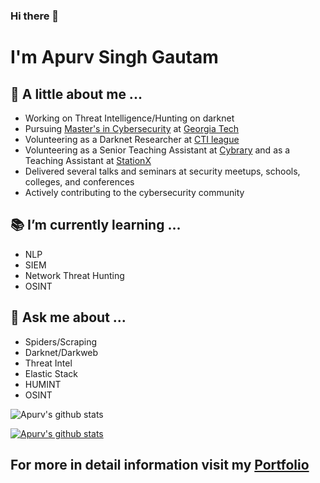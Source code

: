 ### Hi there 👋

# I'm Apurv Singh Gautam

## :man: A little about me ...

- Working on Threat Intelligence/Hunting on darknet
- Pursuing [Master's in Cybersecurity](https://cyber.gatech.edu/) at [Georgia Tech](https://www.gatech.edu/)
- Volunteering as a Darknet Researcher at [CTI league](https://cti-league.com/)
- Volunteering as a Senior Teaching Assistant at [Cybrary](https://www.cybrary.it/) and as a Teaching Assistant at [StationX](https://www.stationx.net/)
- Delivered several talks and seminars at security meetups, schools, colleges, and conferences
- Actively contributing to the cybersecurity community

## :books: I’m currently learning ...
- NLP
- SIEM
- Network Threat Hunting
- OSINT

## :speech_balloon: Ask me about ...
- Spiders/Scraping
- Darknet/Darkweb
- Threat Intel
- Elastic Stack
- HUMINT
- OSINT

![Apurv's github stats](https://github-readme-stats.vercel.app/api?username=apurvsinghgautam&count_private=true&hide=issues)

[![Apurv's github stats](https://github-readme-stats.vercel.app/api?username=apurvsinghgautam)](https://github.com/anuraghazra/github-readme-stats)

## For more in detail information visit my [Portfolio](https://apurvsinghgautam.me/)
